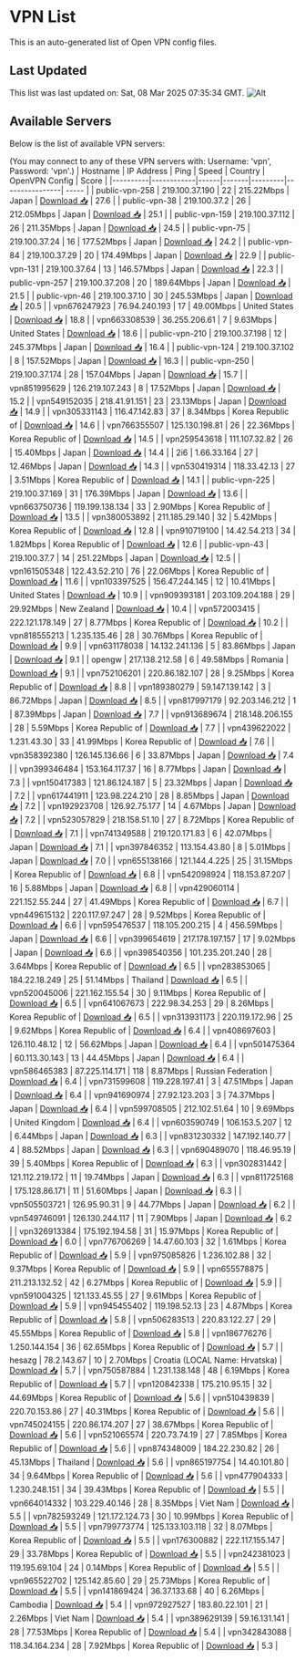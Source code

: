 # VPN List

This is an auto-generated list of Open VPN config files.

## Last Updated

This list was last updated on: Sat, 08 Mar 2025 07:35:34 GMT.
![Alt](https://repobeats.axiom.co/api/embed/186b98318ef1479477931607c1ad7d823f12451f.svg "Repobeats analytics image")

## Available Servers

Below is the list of available VPN servers:

(You may connect to any of these VPN servers with: Username: 'vpn', Password: 'vpn'.)
| Hostname | IP Address | Ping | Speed | Country | OpenVPN Config | Score |
|----------|------------|------|-------|---------|----------------| ----- |
| public-vpn-258 | 219.100.37.190 | 22 | 215.22Mbps | Japan | [Download 📥](./configs/server_0_JP.ovpn) | 27.6 |
| public-vpn-38 | 219.100.37.2 | 26 | 212.05Mbps | Japan | [Download 📥](./configs/server_1_JP.ovpn) | 25.1 |
| public-vpn-159 | 219.100.37.112 | 26 | 211.35Mbps | Japan | [Download 📥](./configs/server_2_JP.ovpn) | 24.5 |
| public-vpn-75 | 219.100.37.24 | 16 | 177.52Mbps | Japan | [Download 📥](./configs/server_3_JP.ovpn) | 24.2 |
| public-vpn-84 | 219.100.37.29 | 20 | 174.49Mbps | Japan | [Download 📥](./configs/server_4_JP.ovpn) | 22.9 |
| public-vpn-131 | 219.100.37.64 | 13 | 146.57Mbps | Japan | [Download 📥](./configs/server_5_JP.ovpn) | 22.3 |
| public-vpn-257 | 219.100.37.208 | 20 | 189.64Mbps | Japan | [Download 📥](./configs/server_6_JP.ovpn) | 21.5 |
| public-vpn-46 | 219.100.37.10 | 30 | 245.53Mbps | Japan | [Download 📥](./configs/server_7_JP.ovpn) | 20.5 |
| vpn676247923 | 76.94.240.193 | 17 | 49.00Mbps | United States | [Download 📥](./configs/server_8_US.ovpn) | 18.8 |
| vpn663308539 | 36.255.206.61 | 7 | 9.63Mbps | United States | [Download 📥](./configs/server_9_US.ovpn) | 18.6 |
| public-vpn-210 | 219.100.37.198 | 12 | 245.37Mbps | Japan | [Download 📥](./configs/server_10_JP.ovpn) | 16.4 |
| public-vpn-124 | 219.100.37.102 | 8 | 157.52Mbps | Japan | [Download 📥](./configs/server_11_JP.ovpn) | 16.3 |
| public-vpn-250 | 219.100.37.174 | 28 | 157.04Mbps | Japan | [Download 📥](./configs/server_12_JP.ovpn) | 15.7 |
| vpn851995629 | 126.219.107.243 | 8 | 17.52Mbps | Japan | [Download 📥](./configs/server_13_JP.ovpn) | 15.2 |
| vpn549152035 | 218.41.91.151 | 23 | 23.13Mbps | Japan | [Download 📥](./configs/server_14_JP.ovpn) | 14.9 |
| vpn305331143 | 116.47.142.83 | 37 | 8.34Mbps | Korea Republic of | [Download 📥](./configs/server_15_KR.ovpn) | 14.6 |
| vpn766355507 | 125.130.198.81 | 26 | 22.36Mbps | Korea Republic of | [Download 📥](./configs/server_16_KR.ovpn) | 14.5 |
| vpn259543618 | 111.107.32.82 | 26 | 15.40Mbps | Japan | [Download 📥](./configs/server_17_JP.ovpn) | 14.4 |
| 2i6 | 1.66.33.164 | 27 | 12.46Mbps | Japan | [Download 📥](./configs/server_18_JP.ovpn) | 14.3 |
| vpn530419314 | 118.33.42.13 | 27 | 3.51Mbps | Korea Republic of | [Download 📥](./configs/server_19_KR.ovpn) | 14.1 |
| public-vpn-225 | 219.100.37.169 | 31 | 176.39Mbps | Japan | [Download 📥](./configs/server_20_JP.ovpn) | 13.6 |
| vpn663750736 | 119.199.138.134 | 33 | 2.90Mbps | Korea Republic of | [Download 📥](./configs/server_21_KR.ovpn) | 13.5 |
| vpn380053892 | 211.185.29.140 | 32 | 5.42Mbps | Korea Republic of | [Download 📥](./configs/server_22_KR.ovpn) | 12.8 |
| vpn910719100 | 14.42.54.213 | 34 | 1.82Mbps | Korea Republic of | [Download 📥](./configs/server_23_KR.ovpn) | 12.6 |
| public-vpn-43 | 219.100.37.7 | 14 | 251.22Mbps | Japan | [Download 📥](./configs/server_24_JP.ovpn) | 12.5 |
| vpn161505348 | 122.43.52.210 | 76 | 22.06Mbps | Korea Republic of | [Download 📥](./configs/server_25_KR.ovpn) | 11.6 |
| vpn103397525 | 156.47.244.145 | 12 | 10.41Mbps | United States | [Download 📥](./configs/server_26_US.ovpn) | 10.9 |
| vpn909393181 | 203.109.204.188 | 29 | 29.92Mbps | New Zealand | [Download 📥](./configs/server_27_NZ.ovpn) | 10.4 |
| vpn572003415 | 222.121.178.149 | 27 | 8.77Mbps | Korea Republic of | [Download 📥](./configs/server_28_KR.ovpn) | 10.2 |
| vpn818555213 | 1.235.135.46 | 28 | 30.76Mbps | Korea Republic of | [Download 📥](./configs/server_29_KR.ovpn) | 9.9 |
| vpn631178038 | 14.132.241.136 | 5 | 83.86Mbps | Japan | [Download 📥](./configs/server_30_JP.ovpn) | 9.1 |
| opengw | 217.138.212.58 | 6 | 49.58Mbps | Romania | [Download 📥](./configs/server_31_RO.ovpn) | 9.1 |
| vpn752106201 | 220.86.182.107 | 28 | 9.25Mbps | Korea Republic of | [Download 📥](./configs/server_32_KR.ovpn) | 8.8 |
| vpn189380279 | 59.147.139.142 | 3 | 86.72Mbps | Japan | [Download 📥](./configs/server_33_JP.ovpn) | 8.5 |
| vpn817997179 | 92.203.146.212 | 1 | 87.39Mbps | Japan | [Download 📥](./configs/server_34_JP.ovpn) | 7.7 |
| vpn913689674 | 218.148.206.155 | 28 | 5.59Mbps | Korea Republic of | [Download 📥](./configs/server_35_KR.ovpn) | 7.7 |
| vpn439622022 | 1.231.43.30 | 33 | 41.99Mbps | Korea Republic of | [Download 📥](./configs/server_36_KR.ovpn) | 7.6 |
| vpn358392380 | 126.145.136.66 | 6 | 33.87Mbps | Japan | [Download 📥](./configs/server_37_JP.ovpn) | 7.4 |
| vpn399346484 | 153.164.117.37 | 16 | 8.77Mbps | Japan | [Download 📥](./configs/server_38_JP.ovpn) | 7.3 |
| vpn150417383 | 121.86.124.187 | 5 | 23.32Mbps | Japan | [Download 📥](./configs/server_39_JP.ovpn) | 7.2 |
| vpn617441911 | 123.98.224.210 | 28 | 8.85Mbps | Japan | [Download 📥](./configs/server_40_JP.ovpn) | 7.2 |
| vpn192923708 | 126.92.75.177 | 14 | 4.67Mbps | Japan | [Download 📥](./configs/server_41_JP.ovpn) | 7.2 |
| vpn523057829 | 218.158.51.10 | 27 | 8.72Mbps | Korea Republic of | [Download 📥](./configs/server_42_KR.ovpn) | 7.1 |
| vpn741349588 | 219.120.171.83 | 6 | 42.07Mbps | Japan | [Download 📥](./configs/server_43_JP.ovpn) | 7.1 |
| vpn397846352 | 113.154.43.80 | 8 | 5.01Mbps | Japan | [Download 📥](./configs/server_44_JP.ovpn) | 7.0 |
| vpn655138166 | 121.144.4.225 | 25 | 31.15Mbps | Korea Republic of | [Download 📥](./configs/server_45_KR.ovpn) | 6.8 |
| vpn542098924 | 118.153.87.207 | 16 | 5.88Mbps | Japan | [Download 📥](./configs/server_46_JP.ovpn) | 6.8 |
| vpn429060114 | 221.152.55.244 | 27 | 41.49Mbps | Korea Republic of | [Download 📥](./configs/server_47_KR.ovpn) | 6.7 |
| vpn449615132 | 220.117.97.247 | 28 | 9.52Mbps | Korea Republic of | [Download 📥](./configs/server_48_KR.ovpn) | 6.6 |
| vpn595476537 | 118.105.200.215 | 4 | 456.59Mbps | Japan | [Download 📥](./configs/server_49_JP.ovpn) | 6.6 |
| vpn399654619 | 217.178.197.157 | 17 | 9.02Mbps | Japan | [Download 📥](./configs/server_50_JP.ovpn) | 6.6 |
| vpn398540356 | 101.235.201.240 | 28 | 3.64Mbps | Korea Republic of | [Download 📥](./configs/server_51_KR.ovpn) | 6.5 |
| vpn283853065 | 184.22.18.249 | 25 | 51.14Mbps | Thailand | [Download 📥](./configs/server_52_TH.ovpn) | 6.5 |
| vpn520045006 | 221.162.155.54 | 30 | 9.11Mbps | Korea Republic of | [Download 📥](./configs/server_53_KR.ovpn) | 6.5 |
| vpn641067673 | 222.98.34.253 | 29 | 8.26Mbps | Korea Republic of | [Download 📥](./configs/server_54_KR.ovpn) | 6.5 |
| vpn313931173 | 220.119.172.96 | 25 | 9.62Mbps | Korea Republic of | [Download 📥](./configs/server_55_KR.ovpn) | 6.4 |
| vpn408697603 | 126.110.48.12 | 12 | 56.62Mbps | Japan | [Download 📥](./configs/server_56_JP.ovpn) | 6.4 |
| vpn501475364 | 60.113.30.143 | 13 | 44.45Mbps | Japan | [Download 📥](./configs/server_57_JP.ovpn) | 6.4 |
| vpn586465383 | 87.225.114.171 | 118 | 8.87Mbps | Russian Federation | [Download 📥](./configs/server_58_RU.ovpn) | 6.4 |
| vpn731599608 | 119.228.197.41 | 3 | 47.51Mbps | Japan | [Download 📥](./configs/server_59_JP.ovpn) | 6.4 |
| vpn941690974 | 27.92.123.203 | 3 | 74.37Mbps | Japan | [Download 📥](./configs/server_60_JP.ovpn) | 6.4 |
| vpn599708505 | 212.102.51.64 | 10 | 9.69Mbps | United Kingdom | [Download 📥](./configs/server_61_GB.ovpn) | 6.4 |
| vpn603590749 | 106.153.5.207 | 12 | 6.44Mbps | Japan | [Download 📥](./configs/server_62_JP.ovpn) | 6.3 |
| vpn831230332 | 147.192.140.77 | 4 | 88.52Mbps | Japan | [Download 📥](./configs/server_63_JP.ovpn) | 6.3 |
| vpn690489070 | 118.46.95.19 | 39 | 5.40Mbps | Korea Republic of | [Download 📥](./configs/server_64_KR.ovpn) | 6.3 |
| vpn302831442 | 121.112.219.172 | 11 | 19.74Mbps | Japan | [Download 📥](./configs/server_65_JP.ovpn) | 6.3 |
| vpn811725168 | 175.128.86.171 | 11 | 51.60Mbps | Japan | [Download 📥](./configs/server_66_JP.ovpn) | 6.3 |
| vpn505503721 | 126.95.90.31 | 9 | 44.77Mbps | Japan | [Download 📥](./configs/server_67_JP.ovpn) | 6.2 |
| vpn549746091 | 126.130.244.117 | 11 | 7.90Mbps | Japan | [Download 📥](./configs/server_68_JP.ovpn) | 6.2 |
| vpn326913384 | 175.192.194.58 | 31 | 15.97Mbps | Korea Republic of | [Download 📥](./configs/server_69_KR.ovpn) | 6.0 |
| vpn776706269 | 14.47.60.103 | 32 | 1.61Mbps | Korea Republic of | [Download 📥](./configs/server_70_KR.ovpn) | 5.9 |
| vpn975085826 | 1.236.102.88 | 32 | 9.37Mbps | Korea Republic of | [Download 📥](./configs/server_71_KR.ovpn) | 5.9 |
| vpn655578875 | 211.213.132.52 | 42 | 6.27Mbps | Korea Republic of | [Download 📥](./configs/server_72_KR.ovpn) | 5.9 |
| vpn591004325 | 121.133.45.55 | 27 | 9.61Mbps | Korea Republic of | [Download 📥](./configs/server_73_KR.ovpn) | 5.9 |
| vpn945455402 | 119.198.52.13 | 23 | 4.87Mbps | Korea Republic of | [Download 📥](./configs/server_74_KR.ovpn) | 5.8 |
| vpn506283513 | 220.83.122.27 | 29 | 45.55Mbps | Korea Republic of | [Download 📥](./configs/server_75_KR.ovpn) | 5.8 |
| vpn186776276 | 1.250.144.154 | 36 | 62.65Mbps | Korea Republic of | [Download 📥](./configs/server_76_KR.ovpn) | 5.7 |
| hesazg | 78.2.143.67 | 10 | 2.70Mbps | Croatia (LOCAL Name: Hrvatska) | [Download 📥](./configs/server_77_HR.ovpn) | 5.7 |
| vpn750587884 | 1.231.138.148 | 48 | 6.19Mbps | Korea Republic of | [Download 📥](./configs/server_78_KR.ovpn) | 5.7 |
| vpn120842338 | 175.210.95.15 | 32 | 44.69Mbps | Korea Republic of | [Download 📥](./configs/server_79_KR.ovpn) | 5.6 |
| vpn510439839 | 220.70.153.86 | 27 | 40.31Mbps | Korea Republic of | [Download 📥](./configs/server_80_KR.ovpn) | 5.6 |
| vpn745024155 | 220.86.174.207 | 27 | 38.67Mbps | Korea Republic of | [Download 📥](./configs/server_81_KR.ovpn) | 5.6 |
| vpn521065574 | 220.73.74.19 | 27 | 7.85Mbps | Korea Republic of | [Download 📥](./configs/server_82_KR.ovpn) | 5.6 |
| vpn874348009 | 184.22.230.82 | 26 | 45.13Mbps | Thailand | [Download 📥](./configs/server_83_TH.ovpn) | 5.6 |
| vpn865197754 | 14.40.101.80 | 34 | 9.64Mbps | Korea Republic of | [Download 📥](./configs/server_84_KR.ovpn) | 5.6 |
| vpn477904333 | 1.230.248.151 | 34 | 39.43Mbps | Korea Republic of | [Download 📥](./configs/server_85_KR.ovpn) | 5.5 |
| vpn664014332 | 103.229.40.146 | 28 | 8.35Mbps | Viet Nam | [Download 📥](./configs/server_86_VN.ovpn) | 5.5 |
| vpn782593249 | 121.172.124.73 | 30 | 10.99Mbps | Korea Republic of | [Download 📥](./configs/server_87_KR.ovpn) | 5.5 |
| vpn799773774 | 125.133.103.118 | 32 | 8.07Mbps | Korea Republic of | [Download 📥](./configs/server_88_KR.ovpn) | 5.5 |
| vpn176300882 | 222.117.155.147 | 29 | 33.78Mbps | Korea Republic of | [Download 📥](./configs/server_89_KR.ovpn) | 5.5 |
| vpn242381023 | 119.195.69.104 | 24 | 0.14Mbps | Korea Republic of | [Download 📥](./configs/server_90_KR.ovpn) | 5.5 |
| vpn965522702 | 125.142.85.60 | 29 | 25.73Mbps | Korea Republic of | [Download 📥](./configs/server_91_KR.ovpn) | 5.5 |
| vpn141869424 | 36.37.133.68 | 40 | 6.26Mbps | Cambodia | [Download 📥](./configs/server_92_KH.ovpn) | 5.4 |
| vpn972927527 | 183.80.22.101 | 21 | 2.26Mbps | Viet Nam | [Download 📥](./configs/server_93_VN.ovpn) | 5.4 |
| vpn389629139 | 59.16.131.141 | 28 | 77.53Mbps | Korea Republic of | [Download 📥](./configs/server_94_KR.ovpn) | 5.4 |
| vpn342843088 | 118.34.164.234 | 28 | 7.92Mbps | Korea Republic of | [Download 📥](./configs/server_95_KR.ovpn) | 5.3 |
